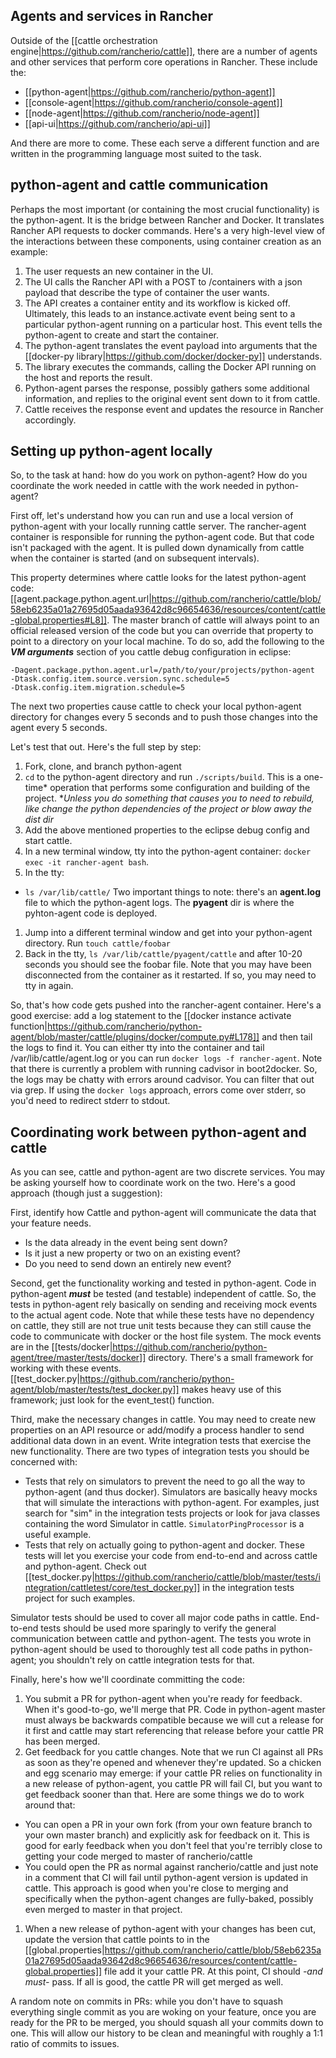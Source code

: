 ## Agents and services in Rancher
Outside of the [[cattle orchestration engine|https://github.com/rancherio/cattle]], there are a number of agents and other services that perform core operations in Rancher. These include the:
* [[python-agent|https://github.com/rancherio/python-agent]]
* [[console-agent|https://github.com/rancherio/console-agent]]
* [[node-agent|https://github.com/rancherio/node-agent]]
* [[api-ui|https://github.com/rancherio/api-ui]]

And there are more to come. These each serve a different function and are written in the programming language most suited to the task. 

## python-agent and cattle communication
Perhaps the most important (or containing the most crucial functionality) is the python-agent. It is the bridge between Rancher and Docker. It translates Rancher API requests to docker commands. Here's a very high-level view of the interactions between these components, using container creation as an example:

1. The user requests an new container in the UI.
1. The UI calls the Rancher API with a POST to /containers with a json payload that describe the type of container the user wants.
1. The API creates a container entity and its workflow is kicked off. Ultimately, this leads to an instance.activate event being sent to a particular python-agent running on a particular host. This event tells the python-agent to create and start the container.
1. The python-agent translates the event payload into arguments that the [[docker-py library|https://github.com/docker/docker-py]] understands.
1. The library executes the commands, calling the Docker API running on the host and reports the result.
1. Python-agent parses the response, possibly gathers some additional information, and replies to the original event sent down to it from cattle.
1. Cattle receives the response event and updates the resource in Rancher accordingly.

## Setting up python-agent locally
So, to the task at hand: how do you work on python-agent? How do you coordinate the work needed in cattle with the work needed in python-agent?

First off, let's understand how you can run and use a local version of python-agent with your locally running cattle server. The rancher-agent container is responsible for running the python-agent code. But that code isn't packaged with the agent. It is pulled down dynamically from cattle when the container is started (and on subsequent intervals). 

This property determines where cattle looks for the latest python-agent code:
[[agent.package.python.agent.url|https://github.com/rancherio/cattle/blob/58eb6235a01a27695d05aada93642d8c96654636/resources/content/cattle-global.properties#L8]]. The master branch of cattle will always point to an official released version of the code but you can override that property to point to a directory on your local machine. To do so, add the following to the ***VM arguments*** section of you cattle debug configuration in eclipse:
```
-Dagent.package.python.agent.url=/path/to/your/projects/python-agent
-Dtask.config.item.source.version.sync.schedule=5
-Dtask.config.item.migration.schedule=5
```
The next two properties cause cattle to check your local python-agent directory for changes every 5 seconds and to push those changes into the agent every 5 seconds.

Let's test that out. Here's the full step by step:

1. Fork, clone, and branch python-agent
1. ```cd``` to the python-agent directory and run ```./scripts/build```. This is a one-time* operation that performs some configuration and building of the project. **Unless you do something that causes you to need to rebuild, like change the python dependencies of the project or blow away the dist dir*
1. Add the above mentioned properties to the eclipse debug config and start cattle.
1. In a new terminal window, tty into the python-agent container: ```docker exec -it rancher-agent bash```.
1. In the tty:
 * ```ls /var/lib/cattle/``` Two important things to note: there's an **agent.log** file to which the python-agent logs. The **pyagent** dir is where the pyhton-agent code is deployed.
1. Jump into a different terminal window and get into your python-agent directory. Run ```touch cattle/foobar```
1. Back in the tty, ```ls /var/lib/cattle/pyagent/cattle``` and after 10-20 seconds you should see the foobar file. Note that you may have been disconnected from the container as it restarted. If so, you may need to tty in again.

So, that's how code gets pushed into the rancher-agent container. Here's a good exercise: add a log statement to the [[docker instance activate function|https://github.com/rancherio/python-agent/blob/master/cattle/plugins/docker/compute.py#L178]] and then tail the logs to find it. You can either tty into the container and tail /var/lib/cattle/agent.log or you can run ```docker logs -f rancher-agent```. Note that there is currently a problem with running cadvisor in boot2docker. So, the logs may be chatty with errors around cadvisor. You can filter that out via grep. If using the ```docker logs``` approach, errors come over stderr, so you'd need to redirect stderr to stdout.

## Coordinating work between python-agent and cattle
As you can see, cattle and python-agent are two discrete services. You may be asking yourself how to coordinate work on the two. Here's a good approach (though just a suggestion):

First, identify how Cattle and python-agent will communicate the data that your feature needs.
 * Is the data already in the event being sent down?
 * Is it just a new property or two on an existing event?
 * Do you need to send down an entirely new event?

Second, get the functionality working and tested in python-agent. Code in python-agent ***must*** be tested (and testable) independent of cattle. So, the tests in python-agent rely basically on sending and receiving mock events to the actual agent code. Note that while these tests have no dependency on cattle, they still are not true unit tests because they can still cause the code to communicate with docker or the host file system. The mock events are in the [[tests/docker|https://github.com/rancherio/python-agent/tree/master/tests/docker]] directory. There's a small framework for working with these events. [[test_docker.py|https://github.com/rancherio/python-agent/blob/master/tests/test_docker.py]] makes heavy use of this framework; just look for the event_test() function.

Third, make the necessary changes in cattle. You may need to create new properties on an API resource or add/modify a process handler to send additional data down in an event. Write integration tests that exercise the new functionality. There are two types of integration tests you should be concerned with:
 * Tests that rely on simulators to prevent the need to go all the way to python-agent (and thus docker). Simulators are basically heavy mocks that will simulate the interactions with python-agent. For examples, just search for "sim" in the integration tests projects or look for java classes containing the word Simulator in cattle. ```SimulatorPingProcessor``` is a useful example.
 * Tests that rely on actually going to python-agent and docker. These tests will let you exercise your code from end-to-end and across cattle and python-agent. Check out [[test_docker.py|https://github.com/rancherio/cattle/blob/master/tests/integration/cattletest/core/test_docker.py]] in the integration tests project for such examples.

Simulator tests should be used to cover all major code paths in cattle. End-to-end tests should be used more sparingly to verify the general communication between cattle and python-agent. The tests you wrote in python-agent should be used to thoroughly test all code paths in python-agent; you shouldn't rely on cattle integration tests for that.

Finally, here's how we'll coordinate committing the code:

1. You submit a PR for python-agent when you're ready for feedback. When it's good-to-go, we'll merge that PR. Code in python-agent master must always be backwards compatible because we will cut a release for it first and cattle may start referencing that release before your cattle PR has been merged.
1. Get feedback for you cattle changes. Note that we run CI against all PRs as soon as they're opened and whenever they're updated. So a chicken and egg scenario may emerge: if your cattle PR relies on functionality in a new release of python-agent, you cattle PR will fail CI, but you want to get feedback sooner than that. Here are some things we do to work around that:
 * You can open a PR in your own fork (from your own feature branch to your own master branch) and explicitly ask for feedback on it. This is good for early feedback when you don't feel that you're terribly close to getting your code merged to master of rancherio/cattle
 * You could open the PR as normal against rancherio/cattle and just note in a comment that CI will fail until python-agent version is updated in cattle. This approach is good when you're close to merging and specifically when the python-agent changes are fully-baked, possibly even merged to master in that project.
1. When a new release of python-agent with your changes has been cut, update the version that cattle points to in the [[global.properties|https://github.com/rancherio/cattle/blob/58eb6235a01a27695d05aada93642d8c96654636/resources/content/cattle-global.properties]] file add it your cattle PR. At this point, CI should *-and must-* pass. If all is good, the cattle PR will get merged as well.

A random note on commits in PRs: while you don't have to squash everything single commit as you are woking on your feature, once you are ready for the PR to be merged, you should squash all your commits down to one. This will allow our history to be clean and meaningful with roughly a 1:1 ratio of commits to issues.